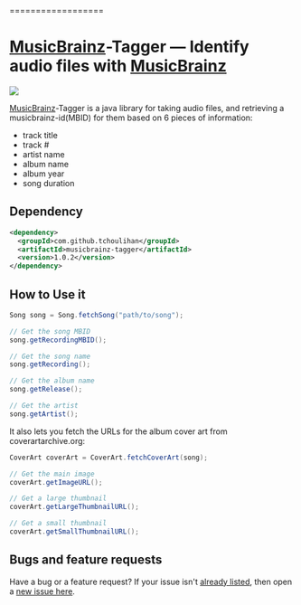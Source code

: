 
==================


[MusicBrainz](http://musicbrainz.org/)-Tagger &mdash; Identify audio files with [MusicBrainz](http://musicbrainz.org/)
==========
![](http://img.shields.io/version/1.0.2.png?color=green)

[MusicBrainz](http://musicbrainz.org/)-Tagger is a java library for taking audio files, and retrieving a musicbrainz-id(MBID) for them based on 6 pieces of information:

* track title
* track #
* artist name
* album name
* album year
* song duration

## Dependency
```xml
<dependency>
  <groupId>com.github.tchoulihan</groupId>
  <artifactId>musicbrainz-tagger</artifactId>
  <version>1.0.2</version>
</dependency>
```

## How to Use it
```java
Song song = Song.fetchSong("path/to/song");

// Get the song MBID
song.getRecordingMBID();

// Get the song name
song.getRecording();

// Get the album name
song.getRelease();

// Get the artist
song.getArtist();

```

It also lets you fetch the URLs for the album cover art from coverartarchive.org:
```java
CoverArt coverArt = CoverArt.fetchCoverArt(song);

// Get the main image
coverArt.getImageURL();

// Get a large thumbnail
coverArt.getLargeThumbnailURL();

// Get a small thumbnail
coverArt.getSmallThumbnailURL();

```

## Bugs and feature requests
Have a bug or a feature request? If your issue isn't [already listed](https://github.com/tchoulihan/musicbrainz-tagger/issues/), then open a [new issue here](https://github.com/tchoulihan/musicbrainz-tagger/issues/new).


